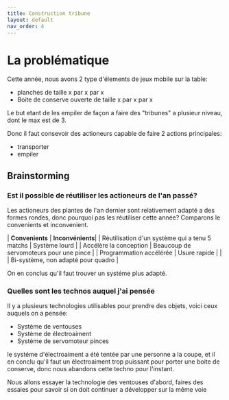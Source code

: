 ```yaml
---
title: Construction tribune
layout: default
nav_order: 4
---
```


# La problématique 

Cette année, nous avons 2 type d'élements de jeux mobile sur la table:
* planches de taille x par x par x
* Boite de conserve ouverte de taille x par x par x

Le but etant de les empiler de façon a faire des "tribunes" a plusieur niveau, dont le max est de 3.

Donc il faut consevoir des actioneurs capable de faire 2 actions principales:
* transporter
* empiler


## Brainstorming

### Est il possible de réutiliser les actioneurs de l'an passé?

Les actioneurs des plantes de l'an dernier sont relativement adapté a des formes rondes, donc pourquoi pas les réutiliser cette année? Comparons le convenients et inconvenient.


| **Convenients**                                | **Inconvénients**|
| Réutilisation d'un système qui a tenu 5 matchs | Système lourd                          |
| Accélère la conception                         | Beaucoup de servomoteurs pour une pince |
| Programmation accélérée                        | Usure rapide                            |
|                                                | Bi-système, non adapté pour quadro      |

On en conclus qu'il faut trouver un systéme plus adapté.

### Quelles sont les technos auquel j'ai pensée

Il y a plusieurs technologies utilisables pour prendre des objets, voici ceux auquels on a pensée:

* Système de ventouses
* Système de électroaiment
* Système de servomoteur pinces

le systéme d'électroaiment a été tentée par une personne a la coupe, et il en conclu qu'il faut un électroaiment trop puissant pour porter une boite de conserve, donc nous abandons cette techno pour l'instant.

Nous allons essayer la technologie des ventouses d'abord, faires des essaies pour savoir si on doit continuer a développer sur la même voie 
